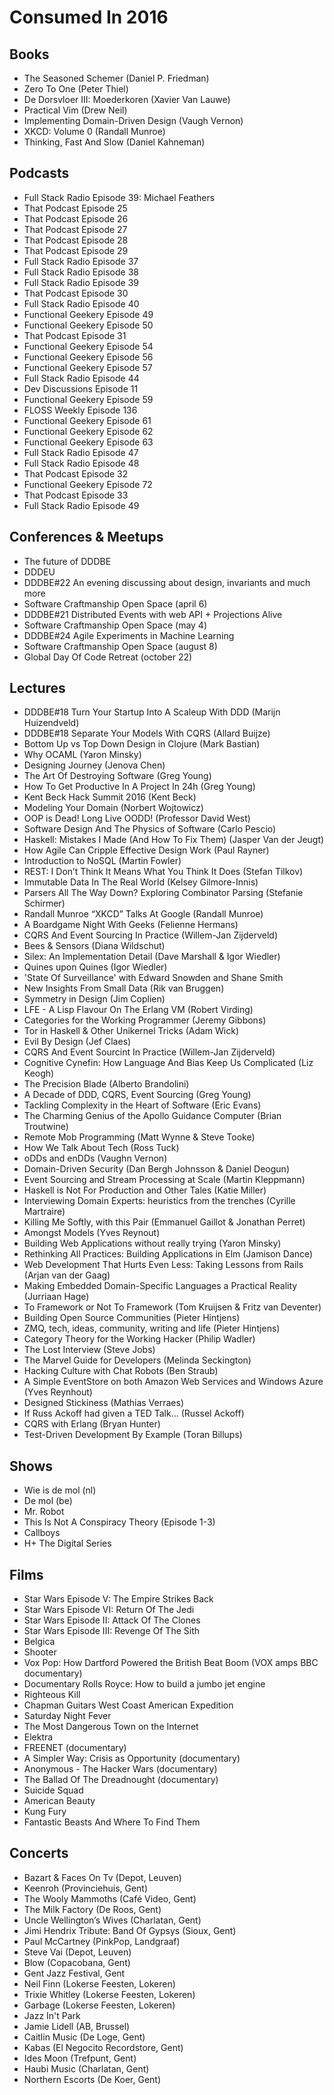 # Consumed In 2016


## Books

- The Seasoned Schemer (Daniel P. Friedman)
- Zero To One (Peter Thiel)
- De Dorsvloer III: Moederkoren (Xavier Van Lauwe)
- Practical Vim (Drew Neil)
- Implementing Domain-Driven Design (Vaugh Vernon)
- XKCD: Volume 0 (Randall Munroe)
- Thinking, Fast And Slow (Daniel Kahneman)


## Podcasts

- Full Stack Radio Episode 39: Michael Feathers
- That Podcast Episode 25
- That Podcast Episode 26
- That Podcast Episode 27
- That Podcast Episode 28
- That Podcast Episode 29
- Full Stack Radio Episode 37
- Full Stack Radio Episode 38
- Full Stack Radio Episode 39
- That Podcast Episode 30
- Full Stack Radio Episode 40
- Functional Geekery Episode 49
- Functional Geekery Episode 50
- That Podcast Episode 31
- Functional Geekery Episode 54
- Functional Geekery Episode 56
- Functional Geekery Episode 57
- Full Stack Radio Episode 44
- Dev Discussions Episode 11
- Functional Geekery Episode 59
- FLOSS Weekly Episode 136
- Functional Geekery Episode 61
- Functional Geekery Episode 62
- Functional Geekery Episode 63
- Full Stack Radio Episode 47
- Full Stack Radio Episode 48
- That Podcast Episode 32
- Functional Geekery Episode 72
- That Podcast Episode 33
- Full Stack Radio Episode 49


## Conferences & Meetups

- The future of DDDBE
- DDDEU
- DDDBE#22 An evening discussing about design, invariants and much more
- Software Craftmanship Open Space (april 6)
- DDDBE#21 Distributed Events with web API + Projections Alive
- Software Craftmanship Open Space (may 4)
- DDDBE#24 Agile Experiments in Machine Learning
- Software Craftmanship Open Space (august 8)
- Global Day Of Code Retreat (october 22)


## Lectures

- DDDBE#18 Turn Your Startup Into A Scaleup With DDD (Marijn Huizendveld)
- DDDBE#18 Separate Your Models With CQRS (Allard Buijze)
- Bottom Up vs Top Down Design in Clojure (Mark Bastian)
- Why OCAML (Yaron Minsky)
- Designing Journey (Jenova Chen)
- The Art Of Destroying Software (Greg Young)
- How To Get Productive In A Project In 24h (Greg Young)
- Kent Beck Hack Summit 2016 (Kent Beck)
- Modeling Your Domain (Norbert Wojtowicz)
- OOP is Dead! Long Live OODD! (Professor David West)
- Software Design And The Physics of Software (Carlo Pescio)
- Haskell: Mistakes I Made (And How To Fix Them) (Jasper Van der Jeugt)
- How Agile Can Cripple Effective Design Work (Paul Rayner)
- Introduction to NoSQL (Martin Fowler)
- REST: I Don’t Think It Means What You Think It Does (Stefan Tilkov)
- Immutable Data In The Real World (Kelsey Gilmore-Innis)
- Parsers All The Way Down? Exploring Combinator Parsing (Stefanie Schirmer)
- Randall Munroe “XKCD” Talks At Google (Randall Munroe)
- A Boardgame Night With Geeks (Felienne Hermans)
- CQRS And Event Sourcing In Practice (Willem-Jan Zijderveld)
- Bees & Sensors (Diana Wildschut)
- Silex: An Implementation Detail (Dave Marshall & Igor Wiedler)
- Quines upon Quines (Igor Wiedler)
- 'State Of Surveillance' with Edward Snowden and Shane Smith
- New Insights From Small Data (Rik van Bruggen)
- Symmetry in Design (Jim Coplien)
- LFE - A Lisp Flavour On The Erlang VM (Robert Virding)
- Categories for the Working Programmer (Jeremy Gibbons)
- Tor in Haskell & Other Unikernel Tricks (Adam Wick)
- Evil By Design (Jef Claes)
- CQRS And Event Sourcint In Practice (Willem-Jan Zijderveld)
- Cognitive Cynefin: How Language And Bias Keep Us Complicated (Liz Keogh)
- The Precision Blade (Alberto Brandolini)
- A Decade of DDD, CQRS, Event Sourcing (Greg Young)
- Tackling Complexity in the Heart of Software (Eric Evans)
- The Charming Genius of the Apollo Guidance Computer (Brian Troutwine)
- Remote Mob Programming (Matt Wynne & Steve Tooke)
- How We Talk About Tech (Ross Tuck)
- oDDs and enDDs (Vaughn Vernon)
- Domain-Driven Security (Dan Bergh Johnsson & Daniel Deogun)
- Event Sourcing and Stream Processing at Scale (Martin Kleppmann)
- Haskell is Not For Production and Other Tales (Katie Miller)
- Interviewing Domain Experts: heuristics from the trenches (Cyrille Martraire)
- Killing Me Softly, with this Pair (Emmanuel Gaillot & Jonathan Perret)
- Amongst Models (Yves Reynout)
- Building Web Applications without really trying (Yaron Minsky)
- Rethinking All Practices: Building Applications in Elm (Jamison Dance)
- Web Development That Hurts Even Less: Taking Lessons from Rails (Arjan van der Gaag)
- Making Embedded Domain-Specific Languages a Practical Reality (Jurriaan Hage)
- To Framework or Not To Framework (Tom Kruijsen & Fritz van Deventer)
- Building Open Source Communities (Pieter Hintjens)
- ZMQ, tech, ideas, community, writing and life (Pieter Hintjens)
- Category Theory for the Working Hacker (Philip Wadler)
- The Lost Interview (Steve Jobs)
- The Marvel Guide for Developers (Melinda Seckington)
- Hacking Culture with Chat Robots (Ben Straub)
- A Simple EventStore on both Amazon Web Services and Windows Azure (Yves Reynhout)
- Designed Stickiness (Mathias Verraes)
- If Russ Ackoff had given a TED Talk... (Russel Ackoff)
- CQRS with Erlang (Bryan Hunter)
- Test-Driven Development By Example (Toran Billups)


## Shows

- Wie is de mol (nl)
- De mol (be)
- Mr. Robot
- This Is Not A Conspiracy Theory (Episode 1-3)
- Callboys
- H+ The Digital Series


## Films

- Star Wars Episode V: The Empire Strikes Back
- Star Wars Episode VI: Return Of The Jedi
- Star Wars Episode II: Attack Of The Clones
- Star Wars Episode III: Revenge Of The Sith
- Belgica
- Shooter
- Vox Pop: How Dartford Powered the British Beat Boom (VOX amps BBC documentary)
- Documentary Rolls Royce: How to build a jumbo jet engine
- Righteous Kill
- Chapman Guitars West Coast American Expedition
- Saturday Night Fever
- The Most Dangerous Town on the Internet
- Elektra
- FREENET (documentary)
- A Simpler Way: Crisis as Opportunity (documentary)
- Anonymous - The Hacker Wars (documentary)
- The Ballad Of The Dreadnought (documentary)
- Suicide Squad
- American Beauty
- Kung Fury
- Fantastic Beasts And Where To Find Them


## Concerts

- Bazart & Faces On Tv (Depot, Leuven)
- Keenroh (Provinciehuis, Gent)
- The Wooly Mammoths (Café Video, Gent)
- The Milk Factory (De Roos, Gent)
- Uncle Wellington’s Wives (Charlatan, Gent)
- Jimi Hendrix Tribute: Band Of Gypsys (Sioux, Gent)
- Paul McCartney (PinkPop, Landgraaf)
- Steve Vai (Depot, Leuven)
- Blow (Copacobana, Gent)
- Gent Jazz Festival, Gent
- Neil Finn (Lokerse Feesten, Lokeren)
- Trixie Whitley (Lokerse Feesten, Lokeren)
- Garbage (Lokerse Feesten, Lokeren)
- Jazz In't Park
- Jamie Lidell (AB, Brussel)
- Caitlin Music (De Loge, Gent)
- Kabas (El Negocito Recordstore, Gent)
- Ides Moon (Trefpunt, Gent)
- Haubi Music (Charlatan, Gent)
- Northern Escorts (De Koer, Gent)
